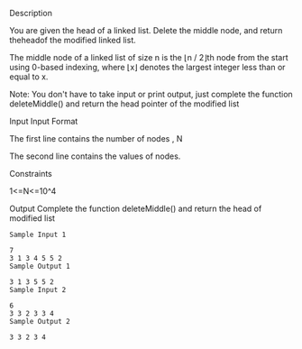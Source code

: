 Description

You are given the head of a linked list. Delete the middle node, and return theheadof the modified linked list.

The middle node of a linked list of size n is the ⌊n / 2⌋th node from the start using 0-based indexing, where ⌊x⌋ denotes the largest integer less than or equal to x.



Note: You don't have to take input or print output, just complete the function deleteMiddle() and return the head pointer of the modified list


Input
Input Format

The first line contains the number of nodes , N

The second line contains the values of nodes.

Constraints

1<=N<=10^4


Output
Complete the function deleteMiddle() and return the head of modified list

```
Sample Input 1 

7
3 1 3 4 5 5 2 
Sample Output 1

3 1 3 5 5 2 
Sample Input 2 

6
3 3 2 3 3 4 
Sample Output 2

3 3 2 3 4 
```
